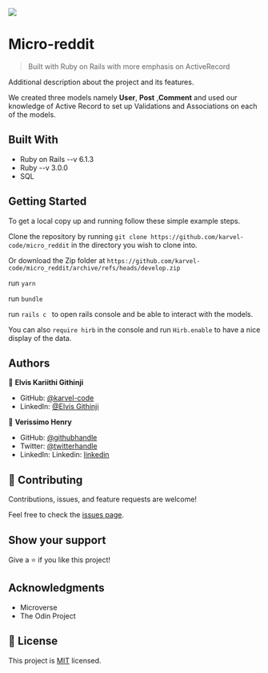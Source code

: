 ![](https://img.shields.io/badge/Microverse-blueviolet)

# Micro-reddit

> Built with Ruby on Rails with more emphasis on ActiveRecord 


Additional description about the project and its features.

We created three models namely **User**, **Post** ,**Comment** and used our knowledge of Active Record to set up Validations and Associations on each of the models.

## Built With

- Ruby on Rails --v 6.1.3
- Ruby --v 3.0.0
- SQL

## Getting Started

To get a local copy up and running follow these simple example steps.

Clone the repository by running ```git clone https://github.com/karvel-code/micro_reddit``` in the directory you wish to clone into.

Or download the Zip folder at ```https://github.com/karvel-code/micro_reddit/archive/refs/heads/develop.zip```

run  ```yarn ```

run ```bundle```

run ```rails c ``` to open rails  console and be able to interact with the models.

You can also ```require hirb``` in the console and run ```Hirb.enable``` to have a nice display of the data.

## Authors

👤 **Elvis Kariithi Githinji**

- GitHub: [@karvel-code](https://github.com/karvel-code)
- LinkedIn: [@Elvis Githinji](https://www.linkedin.com/in/elvis-githinji-9a5032164/)

👤 **Verissimo Henry**

- GitHub: [@githubhandle](https://github.com/verissimohenry)
- Twitter: [@twitterhandle](https://twitter.com/verissimohenry)
- LinkedIn: Linkedin: [linkedin](https://www.linkedin.com/in/henry-verissimo-618906167/)

## 🤝 Contributing

Contributions, issues, and feature requests are welcome!

Feel free to check the [issues page](issues/).

## Show your support

Give a ⭐️ if you like this project!

## Acknowledgments

- Microverse
- The Odin Project

## 📝 License

This project is [MIT](lic.url) licensed.